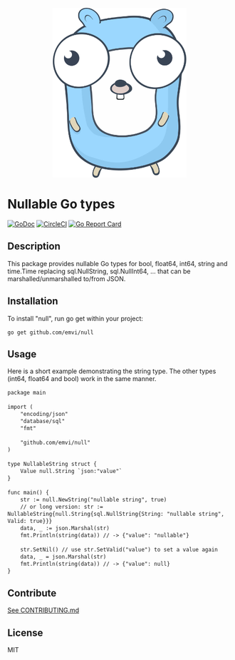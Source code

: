 <p align="center">
    <img src="nullgopher.svg" width="300px" />
</p>

# Nullable Go types

[![GoDoc](https://godoc.org/github.com/emvi/null?status.svg)](https://godoc.org/github.com/emvi/null)
[![CircleCI](https://circleci.com/gh/emvi/null.svg?style=svg)](https://circleci.com/gh/emvi/null)
[![Go Report Card](https://goreportcard.com/badge/github.com/emvi/null)](https://goreportcard.com/report/github.com/emvi/null)

## Description

This package provides nullable Go types for bool, float64, int64, string and time.Time replacing sql.NullString, sql.NullInt64, ... that can be marshalled/unmarshalled to/from JSON.

## Installation

To install "null", run go get within your project:

```
go get github.com/emvi/null
```

## Usage

Here is a short example demonstrating the string type. The other types (int64, float64 and bool) work in the same manner.

```
package main

import (
    "encoding/json"
    "database/sql"
    "fmt"

    "github.com/emvi/null"
)

type NullableString struct {
    Value null.String `json:"value"`
}

func main() {
    str := null.NewString("nullable string", true)
    // or long version: str := NullableString{null.String{sql.NullString{String: "nullable string", Valid: true}}}
    data, _ := json.Marshal(str)
    fmt.Println(string(data)) // -> {"value": "nullable"}

    str.SetNil() // use str.SetValid("value") to set a value again
    data, _ = json.Marshal(str)
    fmt.Println(string(data)) // -> {"value": null}
}
```

## Contribute

[See CONTRIBUTING.md](CONTRIBUTING.md)

## License

MIT
